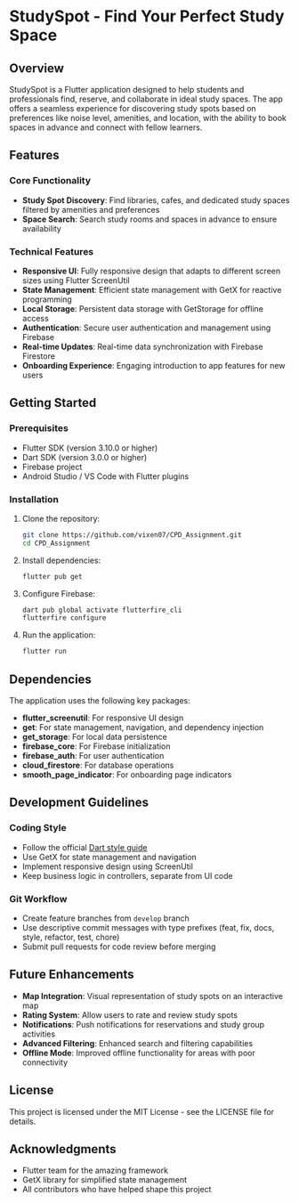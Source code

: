 # StudySpot - Find Your Perfect Study Space

## Overview

StudySpot is a Flutter application designed to help students and professionals find, reserve, and collaborate in ideal study spaces. The app offers a seamless experience for discovering study spots based on preferences like noise level, amenities, and location, with the ability to book spaces in advance and connect with fellow learners.

## Features

### Core Functionality
- **Study Spot Discovery**: Find libraries, cafes, and dedicated study spaces filtered by amenities and preferences
- **Space Search**: Search study rooms and spaces in advance to ensure availability

### Technical Features
- **Responsive UI**: Fully responsive design that adapts to different screen sizes using Flutter ScreenUtil
- **State Management**: Efficient state management with GetX for reactive programming
- **Local Storage**: Persistent data storage with GetStorage for offline access
- **Authentication**: Secure user authentication and management using Firebase
- **Real-time Updates**: Real-time data synchronization with Firebase Firestore
- **Onboarding Experience**: Engaging introduction to app features for new users


## Getting Started

### Prerequisites
- Flutter SDK (version 3.10.0 or higher)
- Dart SDK (version 3.0.0 or higher)
- Firebase project
- Android Studio / VS Code with Flutter plugins

### Installation

1. Clone the repository:
   ```bash
   git clone https://github.com/vixen07/CPD_Assignment.git
   cd CPD_Assignment
   ```

2. Install dependencies:
   ```bash
   flutter pub get
   ```

3. Configure Firebase:
   ```bash
   dart pub global activate flutterfire_cli
   flutterfire configure
   ```

4. Run the application:
   ```bash
   flutter run
   ```

## Dependencies

The application uses the following key packages:

- **flutter_screenutil**: For responsive UI design
- **get**: For state management, navigation, and dependency injection
- **get_storage**: For local data persistence
- **firebase_core**: For Firebase initialization
- **firebase_auth**: For user authentication
- **cloud_firestore**: For database operations
- **smooth_page_indicator**: For onboarding page indicators

## Development Guidelines

### Coding Style
- Follow the official [Dart style guide](https://dart.dev/guides/language/effective-dart/style)
- Use GetX for state management and navigation
- Implement responsive design using ScreenUtil
- Keep business logic in controllers, separate from UI code

### Git Workflow
- Create feature branches from `develop` branch
- Use descriptive commit messages with type prefixes (feat, fix, docs, style, refactor, test, chore)
- Submit pull requests for code review before merging

## Future Enhancements

- **Map Integration**: Visual representation of study spots on an interactive map
- **Rating System**: Allow users to rate and review study spots
- **Notifications**: Push notifications for reservations and study group activities
- **Advanced Filtering**: Enhanced search and filtering capabilities
- **Offline Mode**: Improved offline functionality for areas with poor connectivity

## License

This project is licensed under the MIT License - see the LICENSE file for details.


## Acknowledgments

- Flutter team for the amazing framework
- GetX library for simplified state management
- All contributors who have helped shape this project
